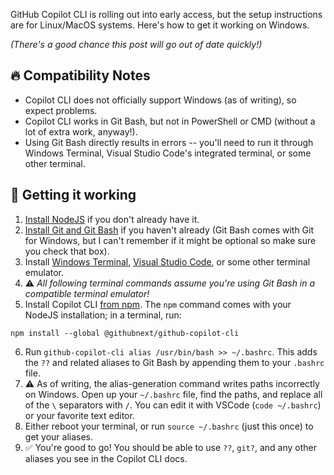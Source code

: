 GitHub Copilot CLI is rolling out into early access, but the setup instructions are for Linux/MacOS systems. Here's how to get it working on Windows.

*(There's a good chance this post will go out of date quickly!)*

## 🔥 Compatibility Notes

- Copilot CLI does not officially support Windows (as of writing), so expect problems.
- Copilot CLI works in Git Bash, but not in PowerShell or CMD (without a lot of extra work, anyway!).
- Using Git Bash directly results in errors -- you'll need to run it through Windows Terminal, Visual Studio Code's integrated terminal, or some other terminal.

## 📝 Getting it working

1. [Install NodeJS](https://nodejs.org/en) if you don't already have it.
2. [Install Git and Git Bash](https://git-scm.com/) if you haven't already (Git Bash comes with Git for Windows, but I can't remember if it might be optional so make sure you check that box).
3. Install [Windows Terminal](https://apps.microsoft.com/store/detail/windows-terminal-preview/9N8G5RFZ9XK3), [Visual Studio Code](https://code.visualstudio.com/), or some other terminal emulator.
4. ⚠️ *All following terminal commands assume you're using Git Bash in a compatible terminal emulator!*
5. Install Copilot CLI [from npm](https://www.npmjs.com/package/@githubnext/github-copilot-cli). The `npm` command comes with your NodeJS installation; in a terminal, run:
  ```
  npm install --global @githubnext/github-copilot-cli
  ```
6. Run `github-copilot-cli alias /usr/bin/bash >> ~/.bashrc`. This adds the `??` and related aliases to Git Bash by appending them to your `.bashrc` file.
7. ⚠️ As of writing, the alias-generation command writes paths incorrectly on Windows. Open up your `~/.bashrc` file, find the paths, and replace all of the `\` separators with `/`. You can edit it with VSCode (`code ~/.bashrc`) or your favorite text editor.
8. Either reboot your terminal, or run `source ~/.bashrc` (just this once) to get your aliases.
9. ✅ You're good to go! You should be able to use `??`, `git?`, and any other aliases you see in the Copilot CLI docs.
